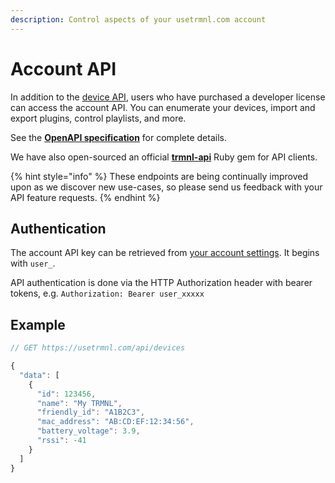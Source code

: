 ```yaml
---
description: Control aspects of your usetrmnl.com account
---
```


# Account API

In addition to the [device API](fetch-screen-content.md), users who have purchased a developer license can access the account API. You can enumerate your devices, import and export plugins, control playlists, and more.

See the [**OpenAPI specification**](https://usetrmnl.com/api-docs/index.html) for complete details.

We have also open-sourced an official [**trmnl-api**](https://github.com/usetrmnl/trmnl-api) Ruby gem for API clients.

{% hint style="info" %}
These endpoints are being continually improved upon as we discover new use-cases, so please send us feedback with your API feature requests.
{% endhint %}

## Authentication

The account API key can be retrieved from [your account settings](https://usetrmnl.com/account). It begins with `user_`.

API authentication is done via the HTTP Authorization header with bearer tokens, e.g. `Authorization: Bearer user_xxxxx`

## Example

```javascript
// GET https://usetrmnl.com/api/devices

{
  "data": [
    {
      "id": 123456,
      "name": "My TRMNL",
      "friendly_id": "A1B2C3",
      "mac_address": "AB:CD:EF:12:34:56",
      "battery_voltage": 3.9,
      "rssi": -41
    }
  ]
}
```
